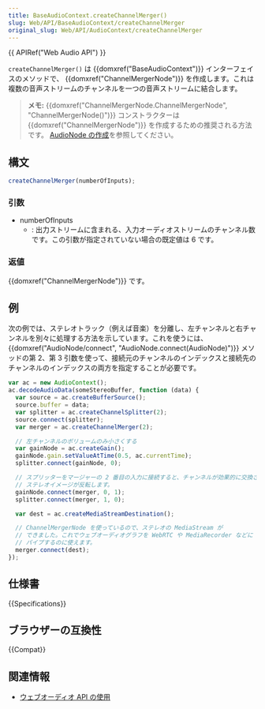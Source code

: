```yaml
---
title: BaseAudioContext.createChannelMerger()
slug: Web/API/BaseAudioContext/createChannelMerger
original_slug: Web/API/AudioContext/createChannelMerger
---
```


{{ APIRef("Web Audio API") }}

`createChannelMerger()` は {{domxref("BaseAudioContext")}} インターフェイスのメソッドで、 {{domxref("ChannelMergerNode")}} を作成します。これは複数の音声ストリームのチャンネルを一つの音声ストリームに結合します。

> **メモ:** {{domxref("ChannelMergerNode.ChannelMergerNode", "ChannelMergerNode()")}} コンストラクターは {{domxref("ChannelMergerNode")}} を作成するための推奨される方法です。 [AudioNode の作成](/ja/docs/Web/API/AudioNode#creating_an_audionode)を参照してください。

## 構文

```js
createChannelMerger(numberOfInputs);
```

### 引数

- numberOfInputs
  - : 出力ストリームに含まれる、入力オーディオストリームのチャンネル数です。この引数が指定されていない場合の既定値は 6 です。

### 返値

{{domxref("ChannelMergerNode")}} です。

## 例

次の例では、ステレオトラック（例えば音楽）を分離し、左チャンネルと右チャンネルを別々に処理する方法を示しています。これを使うには、 {{domxref("AudioNode/connect", "AudioNode.connect(AudioNode)")}} メソッドの第 2、第 3 引数を使って、接続元のチャンネルのインデックスと接続先のチャンネルのインデックスの両方を指定することが必要です。

```js
var ac = new AudioContext();
ac.decodeAudioData(someStereoBuffer, function (data) {
  var source = ac.createBufferSource();
  source.buffer = data;
  var splitter = ac.createChannelSplitter(2);
  source.connect(splitter);
  var merger = ac.createChannelMerger(2);

  // 左チャンネルのボリュームのみ小さくする
  var gainNode = ac.createGain();
  gainNode.gain.setValueAtTime(0.5, ac.currentTime);
  splitter.connect(gainNode, 0);

  // スプリッターをマージャーの 2 番目の入力に接続すると、チャンネルが効果的に交換され、
  // ステレオイメージが反転します。
  gainNode.connect(merger, 0, 1);
  splitter.connect(merger, 1, 0);

  var dest = ac.createMediaStreamDestination();

  // ChannelMergerNode を使っているので、ステレオの MediaStream が
  // できました。これでウェブオーディオグラフを WebRTC や MediaRecorder などに
  // パイプするのに使えます。
  merger.connect(dest);
});
```

## 仕様書

{{Specifications}}

## ブラウザーの互換性

{{Compat}}

## 関連情報

- [ウェブオーディオ API の使用](/ja/docs/Web/API/Web_Audio_API/Using_Web_Audio_API)
